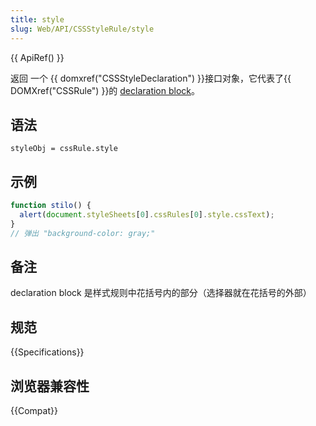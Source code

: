 ```yaml
---
title: style
slug: Web/API/CSSStyleRule/style
---
```


{{ ApiRef() }}

返回 一个 {{ domxref("CSSStyleDeclaration") }}接口对象，它代表了{{ DOMXref("CSSRule") }}的 [declaration block](http://www.w3.org/TR/1998/REC-CSS2-19980512/syndata.html#block)。

## 语法

```plain
styleObj = cssRule.style
```

## 示例

```js
function stilo() {
  alert(document.styleSheets[0].cssRules[0].style.cssText);
}
// 弹出 "background-color: gray;"
```

## 备注

declaration block 是样式规则中花括号内的部分（选择器就在花括号的外部）


## 规范

{{Specifications}}

## 浏览器兼容性

{{Compat}}
